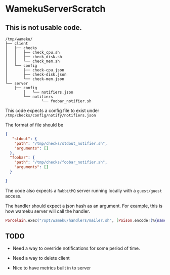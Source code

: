 # WamekuServerScratch

## This is not usable code.

```
/tmp/wameku/
├── client
│   ├── checks
│   │   ├── check_cpu.sh
│   │   ├── check_disk.sh
│   │   └── check_mem.sh
│   └── config
│       ├── check-cpu.json
│       ├── check-disk.json
│       └── check-mem.json
└── server
    ├── config
        │   └── notifiers.json
	    └── notifiers
	            └── foobar_notifier.sh
```

This code expects a config file to exist under `/tmp/checks/config/notify/notifiers.json`

The format of file should be

```json
{
   "stdout": {
    "path": "/tmp/checks/stdout_notifier.sh",
    "arguments": []
  },
  "foobar": {
    "path": "/tmp/checks/foobar_notifier.sh",
    "arguments": []
  }

}
```

The code also expects a `RabbitMQ` server running locally with a `guest/guest` access.

The handler should expect a json hash as an argument.
For example, this is how wameku server will call the handler.

```elixir
Porcelain.exec("/opt/wameku/handlers/mailer.sh", [Poison.encode!(%{name: "foo-check-disk", output: "OK", exit_code: 1})])
```

## TODO

* Need a way to override notifications for some period of time.

* Need a way to delete client

* Nice to have metrics built in to server
